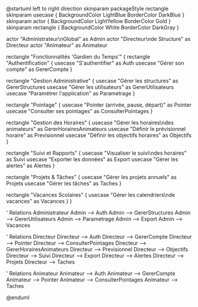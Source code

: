 @startuml
left to right direction
skinparam packageStyle rectangle
skinparam usecase {
  BackgroundColor LightBlue
  BorderColor DarkBlue
}
skinparam actor {
  BackgroundColor LightYellow
  BorderColor Gold
}
skinparam rectangle {
  BackgroundColor White
  BorderColor DarkGray
}

actor "Administrateur\nGlobal" as Admin
actor "Directeur\nde Structure" as Directeur
actor "Animateur" as Animateur

rectangle "Fonctionnalités 'Gardien du Temps'" {
  rectangle "Authentification" {
    usecase "S'authentifier" as Auth
    usecase "Gérer son compte" as GererCompte
  }
  
  rectangle "Gestion Administrative" {
    usecase "Gérer les structures" as GererStructures
    usecase "Gérer les utilisateurs" as GererUtilisateurs
    usecase "Paramétrer l'application" as Parametrage
  }
  
  rectangle "Pointage" {
    usecase "Pointer (arrivée, pause, départ)" as Pointer
    usecase "Consulter ses pointages" as ConsulterPointages
  }
  
  rectangle "Gestion des Horaires" {
    usecase "Gérer les horaires\ndes animateurs" as GererHorairesAnimateurs
    usecase "Définir le prévisionnel horaire" as Previsionnel
    usecase "Définir les objectifs horaires" as Objectifs
  }
  
  rectangle "Suivi et Rapports" {
    usecase "Visualiser le suivi\ndes horaires" as Suivi
    usecase "Exporter les données" as Export
    usecase "Gérer les alertes" as Alertes
  }
  
  rectangle "Projets & Tâches" {
    usecase "Gérer les projets annuels" as Projets
    usecase "Gérer les tâches" as Taches
  }
  
  rectangle "Vacances Scolaires" {
    usecase "Gérer les calendriers\nde vacances" as Vacances
  }
}

' Relations Administrateur
Admin --> Auth
Admin --> GererStructures
Admin --> GererUtilisateurs
Admin --> Parametrage
Admin --> Export
Admin --> Vacances

' Relations Directeur
Directeur --> Auth
Directeur --> GererCompte
Directeur --> Pointer
Directeur --> ConsulterPointages
Directeur --> GererHorairesAnimateurs
Directeur --> Previsionnel
Directeur --> Objectifs
Directeur --> Suivi
Directeur --> Export
Directeur --> Alertes
Directeur --> Projets
Directeur --> Taches

' Relations Animateur
Animateur --> Auth
Animateur --> GererCompte
Animateur --> Pointer
Animateur --> ConsulterPointages
Animateur --> Taches

@enduml